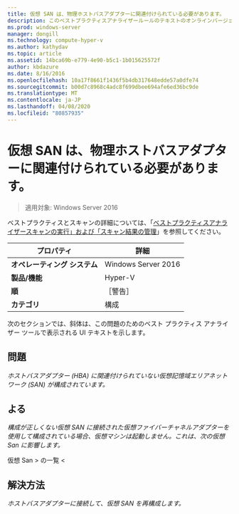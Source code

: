```yaml
---
title: 仮想 SAN は、物理ホストバスアダプターに関連付けられている必要があります。
description: このベストプラクティスアナライザールールのテキストのオンラインバージョン。
ms.prod: windows-server
manager: dongill
ms.technology: compute-hyper-v
ms.author: kathydav
ms.topic: article
ms.assetid: 14bca69b-e779-4e90-b5c1-1b015625572f
author: kbdazure
ms.date: 8/16/2016
ms.openlocfilehash: 10a17f8661f1436f5b4db317648edde57a0dfe74
ms.sourcegitcommit: b00d7c8968c4adc8f699dbee694afe6ed36bc9de
ms.translationtype: MT
ms.contentlocale: ja-JP
ms.lasthandoff: 04/08/2020
ms.locfileid: "80857935"
---
```

# <a name="a-virtual-san-should-be-associated-with-a-physical-host-bus-adapter"></a>仮想 SAN は、物理ホストバスアダプターに関連付けられている必要があります。

>適用対象: Windows Server 2016

ベストプラクティスとスキャンの詳細については、「[ベストプラクティスアナライザースキャンの実行」および「スキャン結果の管理](https://go.microsoft.com/fwlink/p/?LinkID=223177)」を参照してください。  
  
|プロパティ|詳細|  
|-|-|  
|**オペレーティング システム**|Windows Server 2016|  
|**製品/機能**|Hyper-V|  
|**順**|［警告］|  
|**カテゴリ**|構成|  
  
  
次のセクションでは、斜体は、この問題のためのベスト プラクティス アナライザー ツールで表示される UI テキストを示します。  
  
## <a name="issue"></a>**問題**  
*ホストバスアダプター (HBA) に関連付けられていない仮想記憶域エリアネットワーク (SAN) が構成されています。*  
  
## <a name="impact"></a>**よる**  
*構成が正しくない仮想 SAN に接続された仮想ファイバーチャネルアダプターを使用して構成されている場合、仮想マシンは起動しません。これは、次の仮想 San に影響します。*  
  
  
仮想 San > の一覧 \<  
  
  
## <a name="resolution"></a>**解決方法**  
*ホストバスアダプターに接続して、仮想 SAN を再構成します。*  
  
  
  


